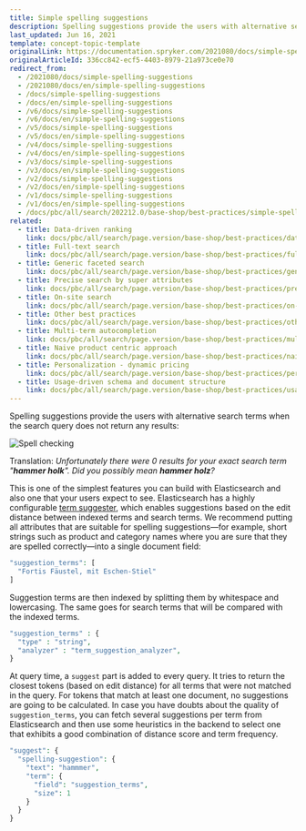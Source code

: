 ```yaml
---
title: Simple spelling suggestions
description: Spelling suggestions provide the users with alternative search terms when the search query does not return any results
last_updated: Jun 16, 2021
template: concept-topic-template
originalLink: https://documentation.spryker.com/2021080/docs/simple-spelling-suggestions
originalArticleId: 336cc842-ecf5-4403-8979-21a973ce0e70
redirect_from:
  - /2021080/docs/simple-spelling-suggestions
  - /2021080/docs/en/simple-spelling-suggestions
  - /docs/simple-spelling-suggestions
  - /docs/en/simple-spelling-suggestions
  - /v6/docs/simple-spelling-suggestions
  - /v6/docs/en/simple-spelling-suggestions  
  - /v5/docs/simple-spelling-suggestions
  - /v5/docs/en/simple-spelling-suggestions  
  - /v4/docs/simple-spelling-suggestions
  - /v4/docs/en/simple-spelling-suggestions  
  - /v3/docs/simple-spelling-suggestions
  - /v3/docs/en/simple-spelling-suggestions  
  - /v2/docs/simple-spelling-suggestions
  - /v2/docs/en/simple-spelling-suggestions  
  - /v1/docs/simple-spelling-suggestions
  - /v1/docs/en/simple-spelling-suggestions
  - /docs/pbc/all/search/202212.0/base-shop/best-practices/simple-spelling-suggestions.html
related:
  - title: Data-driven ranking
    link: docs/pbc/all/search/page.version/base-shop/best-practices/data-driven-ranking.html
  - title: Full-text search
    link: docs/pbc/all/search/page.version/base-shop/best-practices/full-text-search.html
  - title: Generic faceted search
    link: docs/pbc/all/search/page.version/base-shop/best-practices/generic-faceted-search.html
  - title: Precise search by super attributes
    link: docs/pbc/all/search/page.version/base-shop/best-practices/precise-search-by-super-attributes.html
  - title: On-site search
    link: docs/pbc/all/search/page.version/base-shop/best-practices/on-site-search.html
  - title: Other best practices
    link: docs/pbc/all/search/page.version/base-shop/best-practices/other-best-practices.html
  - title: Multi-term autocompletion
    link: docs/pbc/all/search/page.version/base-shop/best-practices/multi-term-auto-completion.html
  - title: Naive product centric approach
    link: docs/pbc/all/search/page.version/base-shop/best-practices/naive-product-centric-approach.html
  - title: Personalization - dynamic pricing
    link: docs/pbc/all/search/page.version/base-shop/best-practices/personalization-dynamic-pricing.html
  - title: Usage-driven schema and document structure
    link: docs/pbc/all/search/page.version/base-shop/best-practices/usage-driven-schema-and-document-structure.html
---
```


Spelling suggestions provide the users with alternative search terms when the search query does not return any results:

![Spell checking](https://spryker.s3.eu-central-1.amazonaws.com/docs/Developer+Guide/Search+Engine/Simple+Spelling+Suggestions/spell-checking.png) 

Translation: *Unfortunately there were 0 results for your exact search term "**hammer holk**". Did you possibly mean **hammer holz**?*

This is one of the simplest features you can build with Elasticsearch and also one that your users expect to see. Elasticsearch has a highly configurable [term suggester](https://www.elastic.co/guide/en/elasticsearch/reference/current/search-suggesters-term.html), which enables suggestions based on the edit distance between indexed terms and search terms. We recommend putting all attributes that are suitable for spelling suggestions—for example, short strings such as product and category names where you are sure that they are spelled correctly—into a single document field:

```php
"suggestion_terms": [
  "Fortis Fäustel, mit Eschen-Stiel"
]
```

Suggestion terms are then indexed by splitting them by whitespace and lowercasing. The same goes for search terms that will be compared with the indexed terms.

```php
"suggestion_terms" : {
  "type" : "string",
  "analyzer" : "term_suggestion_analyzer",
}
```

At query time, a `suggest` part is added to every query. It tries to return the closest tokens (based on edit distance) for all terms that were not matched in the query. For tokens that match at least one document, no suggestions are going to be calculated. In case you have doubts about the quality of `suggestion_terms`, you can fetch several suggestions per term from Elasticsearch and then use some heuristics in the backend to select one that exhibits a good combination of distance score and term frequency.

```php
"suggest": {
  "spelling-suggestion": {
    "text": "hammmer",
    "term": {
      "field": "suggestion_terms",
      "size": 1
    }
  }
}
```
